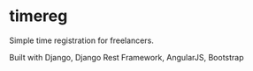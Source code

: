 timereg
=======
Simple time registration for freelancers.

Built with Django, Django Rest Framework, AngularJS, Bootstrap
